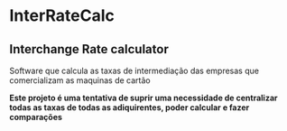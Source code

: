 # InterRateCalc
## Interchange Rate calculator
<p>Software que calcula as taxas de intermediação das empresas que comercializam as maquinas de cartão</p>

**Este projeto é uma tentativa de suprir uma necessidade de centralizar todas as taxas de todas as adiquirentes, poder calcular e fazer comparações**
